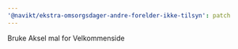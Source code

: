 ```yaml
---
'@navikt/ekstra-omsorgsdager-andre-forelder-ikke-tilsyn': patch
---
```


Bruke Aksel mal for Velkommenside
